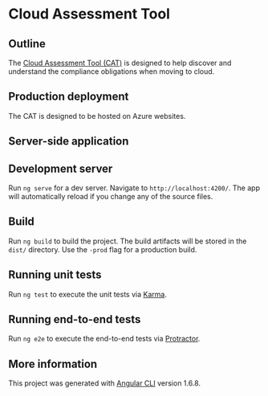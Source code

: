 # Cloud Assessment Tool



## Outline

The [Cloud Assessment Tool (CAT)](https://cater.azurewebsites.net) is designed to help discover and understand the compliance obligations when moving to cloud. 

## Production deployment

The CAT is designed to be hosted on Azure websites. 

## Server-side application



## Development server

Run `ng serve` for a dev server. Navigate to `http://localhost:4200/`. The app will automatically reload if you change any of the source files.

## Build

Run `ng build` to build the project. The build artifacts will be stored in the `dist/` directory. Use the `-prod` flag for a production build.

## Running unit tests

Run `ng test` to execute the unit tests via [Karma](https://karma-runner.github.io).

## Running end-to-end tests

Run `ng e2e` to execute the end-to-end tests via [Protractor](http://www.protractortest.org/).

## More information

This project was generated with [Angular CLI](https://github.com/angular/angular-cli) version 1.6.8.
